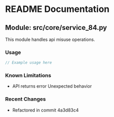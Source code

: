 # README Documentation

## Module: src/core/service_84.py

This module handles api misuse operations.

### Usage

```java
// Example usage here
```

### Known Limitations

- API returns error Unexpected behavior

### Recent Changes

- Refactored in commit 4a3d83c4
